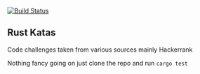 <!-- language: lang-none -->

[![Build Status](https://travis-ci.org/clD11/rust-katas.svg?branch=master)](https://travis-ci.org/clD11/rust-katas/)                

## Rust Katas

Code challenges taken from various sources mainly Hackerrank

Nothing fancy going on just clone the repo and run `cargo test`
